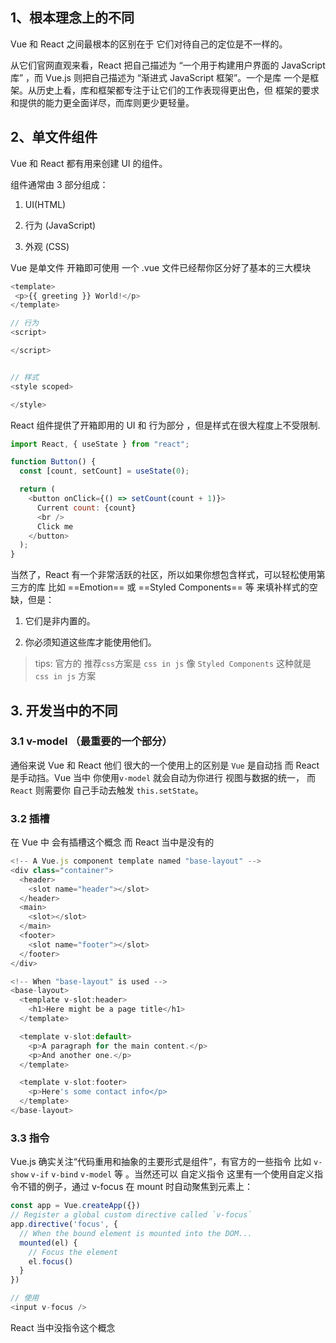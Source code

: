 ## 1、根本理念上的不同

Vue 和 React 之间最根本的区别在于 它们对待自己的定位是不一样的。

从它们官网直观来看，React 把自己描述为 “一个用于构建用户界面的 JavaScript 库” ，而 Vue.js 则把自己描述为 “渐进式 JavaScript 框架”。一个是库 一个是框架。从历史上看，库和框架都专注于让它们的工作表现得更出色，但 框架的要求和提供的能力更全面详尽，而库则更少更轻量。

## 2、单文件组件

Vue 和 React 都有用来创建 UI 的组件。

组件通常由 3 部分组成：

1. UI(HTML)

2. 行为 (JavaScript)

3. 外观 (CSS)

Vue 是单文件 开箱即可使用 一个 .vue 文件已经帮你区分好了基本的三大模块

```javascript
<template>
 <p>{{ greeting }} World!</p>
</template>

// 行为
<script>

</script>


// 样式
<style scoped>

</style>
```

React 组件提供了开箱即用的 UI 和 行为部分 ，但是样式在很大程度上不受限制.

```javascript
import React, { useState } from "react";

function Button() {
  const [count, setCount] = useState(0);

  return (
    <button onClick={() => setCount(count + 1)}>
      Current count: {count}
      <br />
      Click me
    </button>
  );
}
```

当然了，React 有一个非常活跃的社区，所以如果你想包含样式，可以轻松使用第三方的库 比如 ==Emotion== 或 ==Styled Components== 等 来填补样式的空缺，但是：

1. 它们是非内置的。

2. 你必须知道这些库才能使用他们。

> tips: 官方的 推荐`css`方案是 `css in js` 像 `Styled Components` 这种就是 `css in js` 方案

## 3. 开发当中的不同

### 3.1 v-model （最重要的一个部分）

通俗来说 Vue 和 React 他们 很大的一个使用上的区别是 `Vue` 是自动挡 而 React 是手动挡。Vue 当中 你使用`v-model` 就会自动为你进行 视图与数据的统一， 而`React` 则需要你 自己手动去触发 `this.setState`。

### 3.2 插槽

在 Vue 中 会有插槽这个概念 而 React 当中是没有的

```javascript
<!-- A Vue.js component template named "base-layout" -->
<div class="container">
  <header>
    <slot name="header"></slot>
  </header>
  <main>
    <slot></slot>
  </main>
  <footer>
    <slot name="footer"></slot>
  </footer>
</div>

<!-- When "base-layout" is used -->
<base-layout>
  <template v-slot:header>
    <h1>Here might be a page title</h1>
  </template>

  <template v-slot:default>
    <p>A paragraph for the main content.</p>
    <p>And another one.</p>
  </template>

  <template v-slot:footer>
    <p>Here's some contact info</p>
  </template>
</base-layout>
```

### 3.3 指令

Vue.js 确实关注“代码重用和抽象的主要形式是组件”，有官方的一些指令 比如 `v-show` `v-if` `v-bind` `v-model` 等 。当然还可以 自定义指令 这里有一个使用自定义指令不错的例子，通过 v-focus 在 mount 时自动聚焦到元素上：

```js
const app = Vue.createApp({})
// Register a global custom directive called `v-focus`
app.directive('focus', {
  // When the bound element is mounted into the DOM...
  mounted(el) {
    // Focus the element
    el.focus()
  }
})

// 使用
<input v-focus />
```

React 当中没指令这个概念
